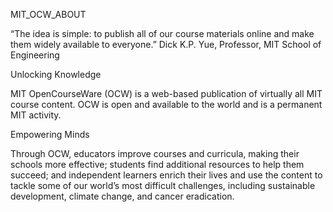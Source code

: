 MIT_OCW_ABOUT


“The idea is simple: to publish all of our course materials online and make them widely available to everyone.”
Dick K.P. Yue, Professor, MIT School of Engineering


Unlocking Knowledge

MIT OpenCourseWare (OCW) is a web-based publication of virtually all MIT course content. OCW is open and available to the world and is a permanent MIT activity. 

Empowering Minds

Through OCW, educators improve courses and curricula, making their schools more effective; students find additional resources to help them succeed; and independent learners enrich their lives and use the content to tackle some of our world’s most difficult challenges, including sustainable development, climate change, and cancer eradication. 


